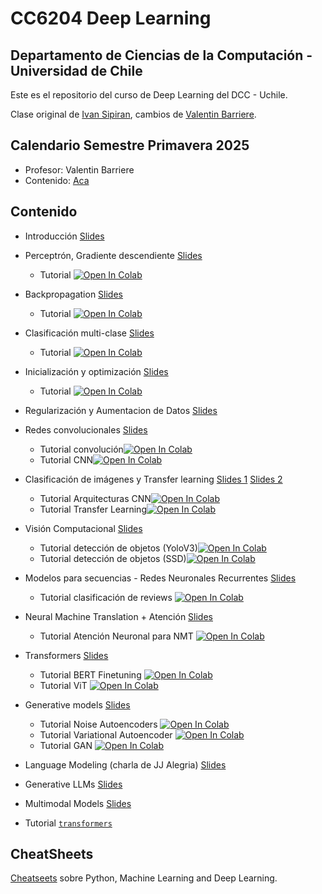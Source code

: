# CC6204 Deep Learning
## Departamento de Ciencias de la Computación - Universidad de Chile

Este es el repositorio del curso de Deep Learning del DCC - Uchile.

Clase original de [Ivan Sipiran](https://github.com/ivansipiran), cambios de [Valentin Barriere](https://dcc.uchile.cl/pregrado/academico/valentin-barriere).

## Calendario Semestre Primavera 2025
* Profesor: Valentin Barriere
* Contenido: [Aca](./calendario.md)

## Contenido
* Introducción [Slides](./Slides/1_Introduction.pdf)
* Perceptrón, Gradiente descendiente [Slides](./Slides/2_Perceptron_GD.pdf)
  * Tutorial [![Open In Colab](https://colab.research.google.com/assets/colab-badge.svg)](http://colab.research.google.com/github/valbarriere/CC6204-Deep-Learning/blob/main/Labs/Lab1_BinaryClassifier.ipynb) 
* Backpropagation [Slides](./Slides/3_Backpropagation.pdf)
    * Tutorial [![Open In Colab](https://colab.research.google.com/assets/colab-badge.svg)](http://colab.research.google.com/github/valbarriere/CC6204-Deep-Learning/blob/main/Labs/Lab2_Backpropagation.ipynb) 
* Clasificación multi-clase [Slides](./Slides/4_Softmax_CEL.pdf)
    * Tutorial [![Open In Colab](https://colab.research.google.com/assets/colab-badge.svg)](http://colab.research.google.com/github/valbarriere/CC6204-Deep-Learning/blob/main/Labs/Lab3_MNIST_multiclass.ipynb) 
* Inicialización y optimización [Slides](./Slides/5_Initialization_optimization.pdf)
    * Tutorial [![Open In Colab](https://colab.research.google.com/assets/colab-badge.svg)](http://colab.research.google.com/github/valbarriere/CC6204-Deep-Learning/blob/main/Labs/Lab4_optimization.ipynb) 
* Regularización y Aumentacion de Datos [Slides](./Slides/6_Regularization.pdf)
* Redes convolucionales [Slides](./Slides/78_CNN.pdf)
    * Tutorial convolución[![Open In Colab](https://colab.research.google.com/assets/colab-badge.svg)](http://colab.research.google.com/github/valbarriere/CC6204-Deep-Learning/blob/main/Labs/Lab5_idea_convolution.ipynb)
    * Tutorial CNN[![Open In Colab](https://colab.research.google.com/assets/colab-badge.svg)](http://colab.research.google.com/github/valbarriere/CC6204-Deep-Learning/blob/main/Labs/Lab6_CNN_MNIST.ipynb)
* Clasificación de imágenes y Transfer learning [Slides 1](./Slides/9_CNN_Architectures.pdf) [Slides 2](./Slides/10_TransferLearning.pdf)
    * Tutorial Arquitecturas CNN[![Open In Colab](https://colab.research.google.com/assets/colab-badge.svg)](http://colab.research.google.com/github/valbarriere/CC6204-Deep-Learning/blob/main/Labs/Lab7_CNN_Architectures.ipynb)
    * Tutorial Transfer Learning[![Open In Colab](https://colab.research.google.com/assets/colab-badge.svg)](http://colab.research.google.com/github/valbarriere/CC6204-Deep-Learning/blob/main/Labs/Lab8_TransferLearning.ipynb)
* Visión Computacional [Slides](./Slides/11_ComputerVision.pdf)
    * Tutorial detección de objetos (YoloV3)[![Open In Colab](https://colab.research.google.com/assets/colab-badge.svg)](http://colab.research.google.com/github/valbarriere/CC6204-Deep-Learning/blob/main/Labs/Lab9_DeteccionObjetosYOLO.ipynb)
    * Tutorial detección de objetos (SSD)[![Open In Colab](https://colab.research.google.com/assets/colab-badge.svg)](http://colab.research.google.com/github/valbarriere/CC6204-Deep-Learning/blob/main/Labs/Lab10_SSD.ipynb)
* Modelos para secuencias - Redes Neuronales Recurrentes [Slides](./Slides/12_SequenceModels.pdf)
    * Tutorial clasificación de reviews [![Open In Colab](https://colab.research.google.com/assets/colab-badge.svg)](http://colab.research.google.com/github/valbarriere/CC6204-Deep-Learning/blob/main/Labs/Lab11_Classification_RNN.ipynb)
* Neural Machine Translation + Atención [Slides](./Slides/13_NeuralMachineTranslation_Attention.pdf)
    * Tutorial Atención Neuronal para NMT [![Open In Colab](https://colab.research.google.com/assets/colab-badge.svg)](http://colab.research.google.com/github/valbarriere/CC6204-Deep-Learning/blob/main/Labs/Lab12_NMT_attention.ipynb)
* Transformers [Slides](./Slides/14_Transformers.pdf)
    * Tutorial BERT Finetuning [![Open In Colab](https://colab.research.google.com/assets/colab-badge.svg)](http://colab.research.google.com/github/valbarriere/CC6204-Deep-Learning/blob/main/Labs/Lab17_BERT_finetuning.ipynb) 
    * Tutorial ViT [![Open In Colab](https://colab.research.google.com/assets/colab-badge.svg)](http://colab.research.google.com/github/valbarriere/CC6204-Deep-Learning/blob/main/Labs/Lab13_ViT.ipynb)
* Generative models [Slides](./Slides/15_GenerativeModels.pdf)
    * Tutorial Noise Autoencoders [![Open In Colab](https://colab.research.google.com/assets/colab-badge.svg)](http://colab.research.google.com/github/valbarriere/CC6204-Deep-Learning/blob/main/Labs/Lab14_NoiseAutoencoder.ipynb)
    * Tutorial Variational Autoencoder  [![Open In Colab](https://colab.research.google.com/assets/colab-badge.svg)](http://colab.research.google.com/github/valbarriere/CC6204-Deep-Learning/blob/main/Labs/Lab15_VAE.ipynb)
    * Tutorial GAN [![Open In Colab](https://colab.research.google.com/assets/colab-badge.svg)](http://colab.research.google.com/github/valbarriere/CC6204-Deep-Learning/blob/main/Labs/Lab16_GAN.ipynb)
* Language Modeling (charla de JJ Alegria) [Slides](./Slides/c12_introducción_nlp.pdf)
* Generative LLMs [Slides](./Slides/N_Generative_LLMs.pdf)
* Multimodal Models [Slides](./Slides/N_Multimodal_Models.pdf)

* Tutorial [`transformers`](https://colab.research.google.com/drive/1gby8PVa1VziQcaTdzdTw7YjQsfHIfh74?usp=sharing)

## CheatSheets 

[Cheatseets](https://github.com/valbarriere/CC5205-Mineria-Datos-Content/tree/main/CheatSheets) sobre Python, Machine Learning and Deep Learning.
